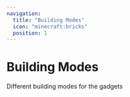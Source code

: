 ```yaml
---
navigation:
  title: "Building Modes"
  icon: "minecraft:bricks"
  position: 1
---
```


# Building Modes

Different building modes for the gadgets

<SubPages />